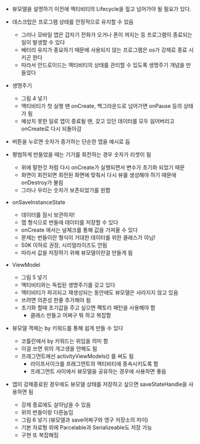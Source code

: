 - 뷰모델을 설명하기 이전에 액티비티의 Lifecycle을 짚고 넘어가야 될 필요가 있다.

- 데스크탑은 프로그램 상태를 안정적으로 유지할 수 있음
	- 그러나 모바일 앱은 갑자기 전화가 오거나 폰이 꺼지는 등 프로그램이 종료되는 일이 발생할 수 있다
	- 배터리 유지가 중요하기 때문에 사용되지 않는 프로그램은 os가 강제로 종료 시키곤 한다
	- 따라서 안드로이드는 액티비티의 상태를 관리할 수 있도록 생명주기 개념을 만들었다

- 생명주기
	- 그림 4 넣기
	- 액티비티가 첫 실행 땐 onCreate, 백그라운드로 넘어가면 onPause 등의 상태가 됨
	- 예상치 못한 일로 앱이 종료될 땐, 갖고 있던 데이터를 모두 잃어버리고 onCreate로 다시 되돌아감

- 버튼을 누르면 숫자가 증가하는 단순한 앱을 예시로 듬

- 평범하게 만들었을 때는 기기를 회전하는 경우 숫자가 리셋이 됨
	- 위에 말한것 처럼 다시 onCreate가 실행되면서 변수가 초기화 되었기 때문
	- 화면이 회전되면 회전된 화면에 맞춰서 다시 뷰를 생성해야 하기 때문에 onDestroy가 불림
	- 그러나 우리는 숫자가 보존되었기를 원함
	
- onSaveInstanceState
	- 데이터를 잠시 보관하자!
	- 맵 형식으로 번들에 데이터를 저장할 수 있다
	- onCreate 에서는 널체크를 통해 값을 가져올 수 있다
	- 문제는 번들이란 형식이 거대한 데이터를 위한 클래스가 아님!
	- 50K 이하로 권장, 시리얼라이즈도 안됨
	- 따라서 값을 저장하기 위해 뷰모델이란걸 만들게 됨

- ViewModel
	- 그림 5 넣기
	- 액티비티와는 독립된 생명주기를 갖고 있다
	- 액티비티가 파괴되고 재생성되는 동안에도 뷰모델은 사라지지 않고 있음
	- 쓰려면 의존성 한줄 추가해야 됨
	- 초기화 할때 초기값을 주고 싶으면 팩토리 패턴을 사용해야 함
		- 클래스 만들고 어쩌구 뭐 하고 복잡함

- 뷰모델 객체는 by 키워드를 통해 쉽게 만들 수 있다
	- 코틀린에서 by 키워드는 위임을 의미 함
	- 이걸 쓰면 위의 개고생을 안해도 됨
	- 프래그먼트에선 activityViewModels() 를 써도 됨
		- 라이프사이크를 프래그먼트의 액티비티에 종속시키도록 함
		- 프래그먼트 사이에서 뷰모델을 공유하는 경우에 사용하면 좋음

- 앱이 강제종료된 경우에도 뷰모델 상태를 저장하고 싶으면 saveStateHandle을 사용하면 됨 
	- 강제 종료에도 살아남을 수 있음
	- 위의 번들이랑 다른놈임
	- 그림 6 넣기 (뷰모델과 save어쩌구와 영구 저장소의 차이)
	- 기본 자료형 외에 Parcelable과 Serializeable도 저장 가능
	- 구현 또 복잡해짐

